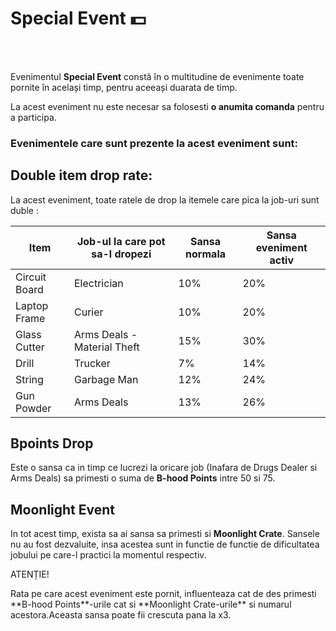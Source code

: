 
# Special Event 💵
<br><br>

Evenimentul **Special Event** constă în o multitudine de evenimente toate pornite în același timp, pentru aceeași duarata de timp.

<div class="danger-container">
    <p class="description">La acest eveniment nu este necesar sa folosesti <strong>o anumita comanda</strong> pentru a participa.</p>
</div>

### Evenimentele care sunt prezente la acest eveniment sunt:

## Double item drop rate:
La acest eveniment, toate ratele de drop la itemele care pica la job-uri sunt duble :

| Item           | Job-ul la care pot sa-l dropezi    | Sansa normala | Sansa eveniment activ |
|----------------|------------------------------------|---------------|-----------------------|
| Circuit Board  | Electrician                        |      10%      |         20%           |
| Laptop Frame   | Curier                             |      10%      |         20%           |
| Glass Cutter   | Arms Deals - Material Theft        |      15%      |         30%           |
| Drill          | Trucker                            |      7%       |         14%           |
| String         | Garbage Man                        |      12%      |         24%           |
| Gun Powder     | Arms Deals                         |      13%      |         26%           |


## Bpoints Drop
Este o sansa ca in timp ce lucrezi la oricare job (Inafara de Drugs Dealer si Arms Deals) sa primesti o suma de **B-hood Points** intre 50 si 75.


## Moonlight Event
In tot acest timp, exista sa ai sansa sa primesti si **Moonlight Crate**. Sansele nu au fost dezvaluite, insa acestea sunt in functie de functie de dificultatea jobului pe care-l practici la momentul respectiv.

<div class="danger-container">
    <p class="title">ATENȚIE!</p>
    <p class="description">Rata pe care acest eveniment este pornit, influenteaza cat de des primesti **B-hood Points**-urile cat si **Moonlight Crate-urile** si numarul acestora.Aceasta sansa poate fii crescuta pana la x3.</p>
</div>

